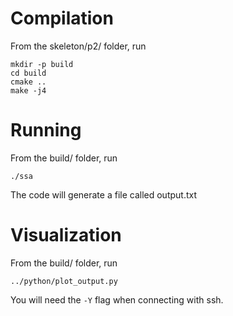 Compilation
===========

From the skeleton/p2/ folder, run

    mkdir -p build
    cd build
    cmake ..
    make -j4

Running
=======

From the build/ folder, run

    ./ssa

The code will generate a file called output.txt

Visualization
=============

From the build/ folder, run

    ../python/plot_output.py

You will need the `-Y` flag when connecting with ssh.
